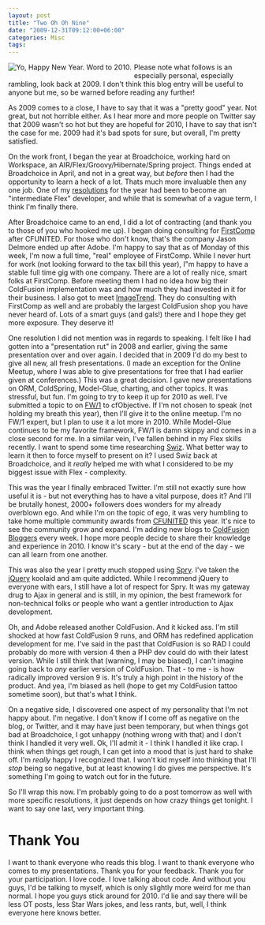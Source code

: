 ```yaml
---
layout: post
title: "Two Oh Oh Nine"
date: "2009-12-31T09:12:00+06:00"
categories: Misc 
tags: 
---
```


<img src="https://static.raymondcamden.com/images/cfjedi/happy_new_year.jpg" style="float:left;padding-right:5px;padding-bottom:5px" title="Yo, Happy New Year. Word to 2010." />

Please note what follows is an especially personal, especially rambling, look back at 2009. I don't think this blog entry will be useful to anyone but me, so be warned before reading any further!

As 2009 comes to a close, I have to say that it was a "pretty good" year. Not great, but not horrible either. As I hear more and more people on Twitter say that 2009 wasn't so hot but they are hopeful for 2010, I have to say that isn't the case for me. 2009 had it's bad spots for sure, but overall, I'm pretty satisfied.

On the work front, I began the year at Broadchoice, working hard on Workspace, an AIR/Flex/Groovy/Hibernate/Spring project. Things ended at Broadchoice in April, and not in a great way, but <i>before</i> then I had the opportunity to learn a heck of a lot. Thats much more invaluable then any one job. One of my <a href="http://www.raymondcamden.com/index.cfm/2009/1/1/My-New-Years-Resolutions">resolutions</a> for the year had been to become an "intermediate Flex" developer, and while that is somewhat of a vague term, I think I'm finally there. 

After Broadchoice came to an end, I did a lot of contracting (and thank you to those of you who hooked me up). I began doing consulting for <a href="http://www.firstcomp.com">FirstComp</a> after CFUNITED. For those who don't know, that's the company Jason Delmore ended up after Adobe. I'm happy to say that as of Monday of this week, I'm now a full time, "real" employee of FirstComp. While I never hurt for work (not looking forward to the tax bill this year), I"m happy to have a stable full time gig with one company. There are a lot of really nice, smart folks at FirstComp. Before meeting them I had no idea how big their ColdFusion implementation was and how much they had invested in it for their business. I also got to meet <a href="http://www.imagetrend.com/">ImageTrend</a>. They do consulting with FirstComp as well and are probably the largest ColdFusion shop you have never heard of. Lots of a smart guys (and gals!) there and I hope they get more exposure. They deserve it!

One resolution I did not mention was in regards to speaking. I felt like I had gotten into a "presentation rut" in 2008 and earlier, giving the same presentation over and over again. I decided that in 2009 I'd do my best to give all new, all fresh presentations. (I made an exception for the Online Meetup, where I was able to give presentations for free that I had earlier given at conferences.) This was a great decision. I gave new presentations on ORM, ColdSpring, Model-Glue, charting, and other topics. It was stressful, but fun. I'm going to try to keep it up for 2010 as well. I've submitted a topic to on <a href="http://fw1.riaforge.org">FW/1</a> to cfObjective. If I'm not chosen to speak (not holding my breath this year), then I'll give it to the online meetup. I'm no FW/1 expert, but I plan to use it a lot more in 2010. While Model-Glue continues to be my favorite framework, FW/1 is damn skippy and comes in a close second for me. In a similar vein, I've fallen behind in my Flex skills recently. I want to spend some time researching <a href="http://swizframework.org/">Swiz</a>. What better way to learn it then to force myself to present on it? I used Swiz back at Broadchoice, and it <i>really</i> helped me with what I considered to be my biggest issue with Flex - complexity. 

This was the year I finally embraced Twitter. I'm still not exactly sure how useful it is - but not everything has to have a vital purpose, does it? And I'll be brutally honest, 2000+ followers does wonders for my already overblown ego. And while I'm on the topic of ego, it was very humbling to take home multiple community awards from <a href="http://www.cfunited.com">CFUNITED</a> this year. It's nice to see the community grow and expand. I'm adding new blogs to <a href="http://www.coldfusionbloggers.org">ColdFusion Bloggers</a> every week. I hope more people decide to share their knowledge and experience in 2010. I know it's scary - but at the end of the day - we can all learn from one another.

This was also the year I pretty much stopped using <a href="http://labs.adobe.com/technologies/spry/">Spry</a>. I've taken the <a href="http://jquery.com">jQuery</a> koolaid and am quite addicted. While I recommend jQuery to everyone with ears, I still have a lot of respect for Spry. It was my gateway drug to Ajax in general and is still, in my opinion, the best framework for non-technical folks or people who want a gentler introduction to Ajax development.

Oh, and Adobe released another ColdFusion. And it kicked ass. I'm still shocked at how fast ColdFusion 9 runs, and ORM has redefined application development for me. I've said in the past that ColdFusion is so RAD I could probably do more with version 4 then a PHP dev could do with their latest version. While I still think that (warning, I may be biased), I can't imagine going back to <i>any</i> earlier version of ColdFusion. That - to me - is how radically improved version 9 is. It's truly a high point in the history of the product. And yea, I'm biased as hell (hope to get my ColdFusion tattoo sometime soon), but that's what I think.

On a negative side, I discovered one aspect of my personality that I'm not happy about. I'm negative. I don't know if I come off as negative on the blog, or Twitter, and it may have just been temporary, but when things got bad at Broadchoice, I got unhappy (nothing wrong with that) and I don't think I handled it very well. Ok, I'll admit it - I think I handled it like crap. I think when things get rough, I can get into a mood that is just hard to shake off. I'm <i>really</i> happy I recognized that. I won't kid myself into thinking that I'll <i>stop</i> being so negative, but at least knowing I do gives me perspective. It's something I'm going to watch out for in the future.

So I'll wrap this now. I'm probably going to do a post tomorrow as well with more specific resolutions, it just depends on how crazy things get tonight. I want to say one last, very important thing.

<h1>Thank You</h1>

I want to thank everyone who reads this blog. I want to thank everyone who comes to my presentations. Thank you for your feedback. Thank you for your participation. I love code. I love talking about code. And without you guys, I'd be talking to myself, which is only slightly more weird for me than normal. I hope you guys stick around for 2010. I'd lie and say there will be less OT posts, less Star Wars jokes, and less rants, but, well, I think everyone here knows better.